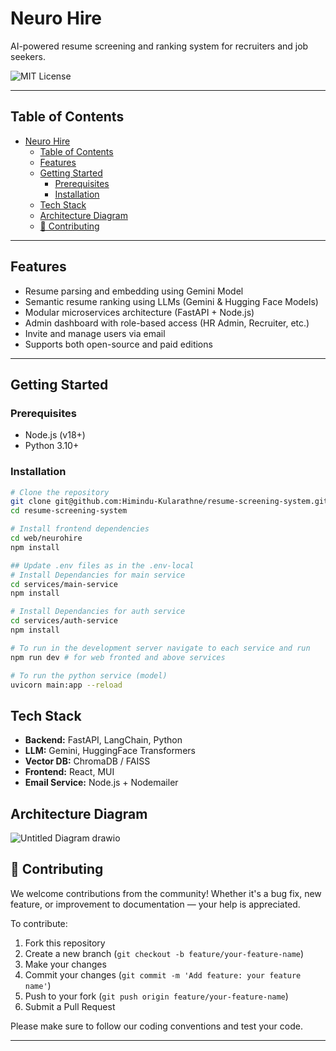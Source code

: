 # Neuro Hire

AI-powered resume screening and ranking system for recruiters and job seekers.

![MIT License](https://img.shields.io/badge/license-MIT-green)

---

## Table of Contents

- [Neuro Hire](#neuro-hire)
  - [Table of Contents](#table-of-contents)
  - [Features](#features)
  - [Getting Started](#getting-started)
    - [Prerequisites](#prerequisites)
    - [Installation](#installation)
  - [Tech Stack](#tech-stack)
  - [Architecture Diagram](#architecture-diagram)
  - [🤝 Contributing](#-contributing)

---

## Features

- Resume parsing and embedding using Gemini Model
- Semantic resume ranking using LLMs (Gemini & Hugging Face Models)
- Modular microservices architecture (FastAPI + Node.js)
- Admin dashboard with role-based access (HR Admin, Recruiter, etc.)
- Invite and manage users via email
- Supports both open-source and paid editions

---

## Getting Started

### Prerequisites

- Node.js (v18+)
- Python 3.10+

### Installation

```bash
# Clone the repository
git clone git@github.com:Himindu-Kularathne/resume-screening-system.git
cd resume-screening-system

# Install frontend dependencies
cd web/neurohire
npm install 

## Update .env files as in the .env-local
# Install Dependancies for main service
cd services/main-service
npm install

# Install Dependancies for auth service 
cd services/auth-service
npm install

# To run in the development server navigate to each service and run
npm run dev # for web fronted and above services

# To run the python service (model)
uvicorn main:app --reload
```

## Tech Stack

- **Backend:** FastAPI, LangChain, Python
- **LLM:** Gemini, HuggingFace Transformers
- **Vector DB:** ChromaDB / FAISS
- **Frontend:** React, MUI
- **Email Service:** Node.js + Nodemailer

## Architecture Diagram

![Untitled Diagram drawio](https://github.com/user-attachments/assets/e8adb8b7-c230-494f-b671-94e2b12fca8e)


## 🤝 Contributing

We welcome contributions from the community! Whether it's a bug fix, new feature, or improvement to documentation — your help is appreciated.

To contribute:

1. Fork this repository
2. Create a new branch (`git checkout -b feature/your-feature-name`)
3. Make your changes
4. Commit your changes (`git commit -m 'Add feature: your feature name'`)
5. Push to your fork (`git push origin feature/your-feature-name`)
6. Submit a Pull Request

Please make sure to follow our coding conventions and test your code.

---
